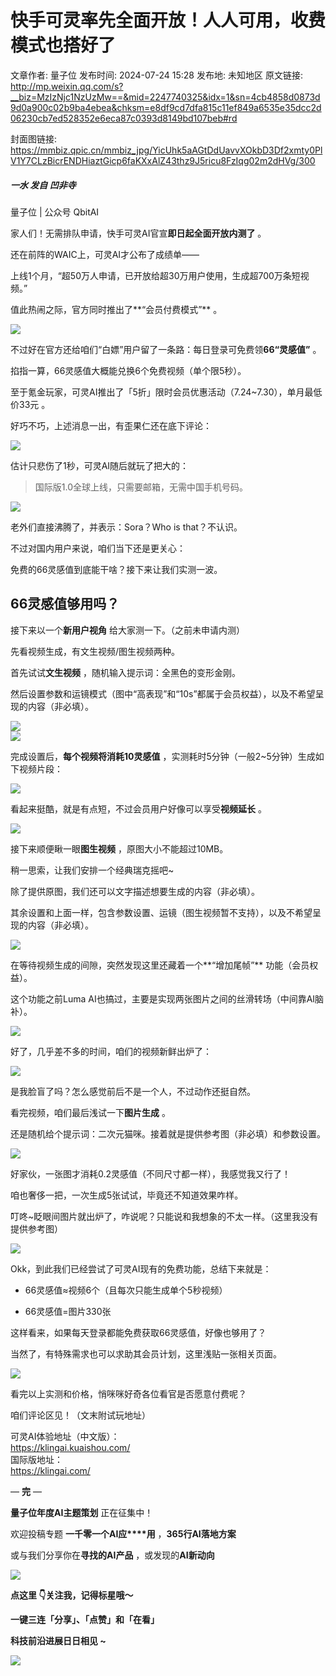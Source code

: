 # 快手可灵率先全面开放！人人可用，收费模式也搭好了

文章作者: 量子位
发布时间: 2024-07-24 15:28
发布地: 未知地区
原文链接: http://mp.weixin.qq.com/s?__biz=MzIzNjc1NzUzMw==&mid=2247740325&idx=1&sn=4cb4858d0873d9d0a900c02b9ba4ebea&chksm=e8df9cd7dfa815c11ef849a6535e35dcc2d06230cb7ed528352e6eca87c0393d8149bd107beb#rd

封面图链接: https://mmbiz.qpic.cn/mmbiz_jpg/YicUhk5aAGtDdUavvXOkbD3Df2xmty0PlV1Y7CLzBicrENDHiaztGicp6faKXxAlZ43thz9J5ricu8FzIqg02m2dHVg/300

##### 一水 发自 凹非寺  
量子位 | 公众号 QbitAI

家人们！无需排队申请，快手可灵AI官宣**即日起全面开放内测了** 。

还在前阵的WAIC上，可灵AI才公布了成绩单——

上线1个月，“超50万人申请，已开放给超30万用户使用，生成超700万条短视频。”

值此热闹之际，官方同时推出了**“会员付费模式”** 。

![](https://mmbiz.qpic.cn/mmbiz_png/YicUhk5aAGtDdUavvXOkbD3Df2xmty0PlzXqicntibFUCxPpNcYlBTcvYJRWbptYXteDicakGUXIJv0uXGicbcEH5rQ/640?wx_fmt=png&from=appmsg)

不过好在官方还给咱们“白嫖”用户留了一条路：每日登录可免费领**66“灵感值”** 。

掐指一算，66灵感值大概能兑换6个免费视频（单个限5秒）。

至于氪金玩家，可灵AI推出了「5折」限时会员优惠活动（7.24~7.30），单月最低价33元 。

好巧不巧，上述消息一出，有歪果仁还在底下评论：

![](https://mmbiz.qpic.cn/mmbiz_png/YicUhk5aAGtDdUavvXOkbD3Df2xmty0PlvMm3sMPte2xx8J21Nmp7oVEQUpPaUySiaL1ogfZUJQ05DjSwTbv5KNA/640?wx_fmt=png&from=appmsg)

估计只悲伤了1秒，可灵AI随后就玩了把大的：

> 国际版1.0全球上线，只需要邮箱，无需中国手机号码。

![](https://mmbiz.qpic.cn/mmbiz_png/YicUhk5aAGtDdUavvXOkbD3Df2xmty0PlpwFdtV6dXffrZLlFH2YRj7O0gxQfpJCSOUz6KoBu9Z90demDahu9GQ/640?wx_fmt=png&from=appmsg)

老外们直接沸腾了，并表示：Sora？Who is that？不认识。

不过对国内用户来说，咱们当下还是更关心：

免费的66灵感值到底能干啥？接下来让我们实测一波。

## 66灵感值够用吗？

接下来以一个**新用户视角** 给大家测一下。（之前未申请内测）

先看视频生成，有文生视频/图生视频两种。

首先试试**文生视频** ，随机输入提示词：全黑色的变形金刚。

然后设置参数和运镜模式（图中“高表现”和“10s”都属于会员权益），以及不希望呈现的内容（非必填）。

![](https://mmbiz.qpic.cn/mmbiz_png/YicUhk5aAGtDdUavvXOkbD3Df2xmty0PlEnFPPvfn5aFfs85oRndeHAviaibUiaaW2YxbhFAto155S1IVrIyOfhMlg/640?wx_fmt=png&from=appmsg)  
![](https://mmbiz.qpic.cn/mmbiz_png/YicUhk5aAGtDdUavvXOkbD3Df2xmty0PlialdYqat5Z3zCZrO5XUTP48j3bog8hffWIiaQ3WsVmRbWWM3dKdoBtkA/640?wx_fmt=png&from=appmsg)

完成设置后，**每个视频将消耗10灵感值** ，实测耗时5分钟（一般2~5分钟）生成如下视频片段：

![](https://mmbiz.qpic.cn/mmbiz_gif/YicUhk5aAGtDdUavvXOkbD3Df2xmty0Plzhr2MFousXic7GbbHrYOicaRibDviaefmy7yC2zqRfeXwTMg1Is0dxfTzg/640?wx_fmt=gif&from=appmsg)

看起来挺酷，就是有点短，不过会员用户好像可以享受**视频延长** 。

![](https://mmbiz.qpic.cn/mmbiz_png/YicUhk5aAGtDdUavvXOkbD3Df2xmty0PlyZm6l3aRhDibyCB6wlB3ib3UF06u24cibTV50mvBeX3dXapmzn1wjofEg/640?wx_fmt=png&from=appmsg)

接下来顺便瞅一眼**图生视频** ，原图大小不能超过10MB。

稍一思索，让我们安排一个经典瑞克摇吧~

除了提供原图，我们还可以文字描述想要生成的内容（非必填）。

其余设置和上面一样，包含参数设置、运镜（图生视频暂不支持），以及不希望呈现的内容（非必填）。

![](https://mmbiz.qpic.cn/mmbiz_png/YicUhk5aAGtDdUavvXOkbD3Df2xmty0Plr6VpZ6rbF1ibunG3u1mFvzvlQzGGkFEFG0sH1VJXf6B43uhYVQ1sk1Q/640?wx_fmt=png&from=appmsg)

在等待视频生成的间隙，突然发现这里还藏着一个**“增加尾帧”** 功能（会员权益）。

这个功能之前Luma AI也搞过，主要是实现两张图片之间的丝滑转场（中间靠AI脑补）。

![](https://mmbiz.qpic.cn/mmbiz_png/YicUhk5aAGtDdUavvXOkbD3Df2xmty0PlC51DkEPJx7IJtIonDiarcMBibgz7Ba9aPYyqjhuQlhRfxibroDv7cJt1Q/640?wx_fmt=png&from=appmsg)

好了，几乎差不多的时间，咱们的视频新鲜出炉了：

![](https://mmbiz.qpic.cn/mmbiz_gif/YicUhk5aAGtDdUavvXOkbD3Df2xmty0PlXKLvWXKdxfkAP2PXRb0ttNAicGH8qibuiahCklBvCpOiahCOyxuCPFLdyg/640?wx_fmt=gif&from=appmsg)

是我脸盲了吗？怎么感觉前后不是一个人，不过动作还挺自然。

看完视频，咱们最后浅试一下**图片生成** 。

还是随机给个提示词：二次元猫咪。接着就是提供参考图（非必填）和参数设置。

![](https://mmbiz.qpic.cn/mmbiz_png/YicUhk5aAGtDdUavvXOkbD3Df2xmty0PllwJXgsGCdhEySabwYmwibnvGx0jfmzTFJhRibcbMABX8PLYxtibRbIUWA/640?wx_fmt=png&from=appmsg)

好家伙，一张图才消耗0.2灵感值（不同尺寸都一样），我感觉我又行了！

咱也奢侈一把，一次生成5张试试，毕竟还不知道效果咋样。

叮咚~眨眼间图片就出炉了，咋说呢？只能说和我想象的不太一样。（这里我没有提供参考图）

![](https://mmbiz.qpic.cn/mmbiz_png/YicUhk5aAGtDdUavvXOkbD3Df2xmty0PlQhjwj5QyG5D14ia2icF3wH0olYQ0UPnJUYsibdePRTrZibdImj7Ftl6Nicw/640?wx_fmt=png&from=appmsg)

Okk，到此我们已经尝试了可灵AI现有的免费功能，总结下来就是：

  * 66灵感值≈视频6个（且每次只能生成单个5秒视频）

  * 66灵感值=图片330张

这样看来，如果每天登录都能免费获取66灵感值，好像也够用了？

当然了，有特殊需求也可以求助其会员计划，这里浅贴一张相关页面。

![](https://mmbiz.qpic.cn/mmbiz_png/YicUhk5aAGtDdUavvXOkbD3Df2xmty0PlhlHuTV7jN5Hic9ImCUmryDuYmUI2hoPGcSibrvX3QsB2LDFNVmtbcc3g/640?wx_fmt=png&from=appmsg)

看完以上实测和价格，悄咪咪好奇各位看官是否愿意付费呢？

咱们评论区见！（文末附试玩地址）

可灵AI体验地址（中文版）：  
https://klingai.kuaishou.com/  
国际版地址：  
https://klingai.com/

— **完** —

**量子位年度AI主题策划** 正在征集中！

欢迎投稿专题 **一千零一个AI应****用** ，**365行AI落地方案**

或与我们分享你在**寻找的AI产品** ，或发现的**AI新动向**

![](https://mmbiz.qpic.cn/mmbiz_png/YicUhk5aAGtDpTavEwUl8aOlFLGHaPnaKXJcMUeJtGXVLliac6P6XxYHIKhnz0NPUgVvlrXAvJC33ibh8aYDdyudA/640?wx_fmt=png&from=appmsg)

  

**点这里 👇关注我，记得标星哦～**

**一键三连「分享」、「点赞」和「在看」**

**科技前沿进展日日相见 ~**

![](https://mmbiz.qpic.cn/mmbiz_svg/g9RQicMD01M0tYoRQT2cMQRmPS5ZDyrrfzeksiay90KaDzlGBH61icqHxmgFKfvfXtVuwTHV740CDLAaXU1LIfZyoJEpYKcRIiaE/640?wx_fmt=svg)

